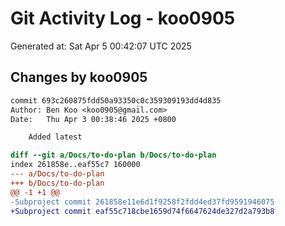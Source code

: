 # Git Activity Log - koo0905
Generated at: Sat Apr  5 00:42:07 UTC 2025
## Changes by koo0905
```diff
commit 693c260875fdd50a93350c0c359309193dd4d835
Author: Ben Koo <koo0905@gmail.com>
Date:   Thu Apr 3 00:38:46 2025 +0800

    Added latest

diff --git a/Docs/to-do-plan b/Docs/to-do-plan
index 261858e..eaf55c7 160000
--- a/Docs/to-do-plan
+++ b/Docs/to-do-plan
@@ -1 +1 @@
-Subproject commit 261858e11e6d1f9258f2fdd4ed37fd9591946075
+Subproject commit eaf55c718cbe1659d74f6647624de327d2a793b8
```
